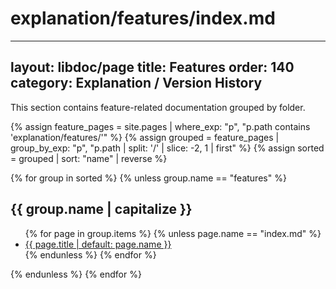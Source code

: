 # explanation/features/index.md
---
layout: libdoc/page
title: Features
order: 140
category: Explanation / Version History
---

This section contains feature-related documentation grouped by folder.

{% assign feature_pages = site.pages | where_exp: "p", "p.path contains 'explanation/features/'" %}
{% assign grouped = feature_pages | group_by_exp: "p", "p.path | split: '/' | slice: -2, 1 | first" %}
{% assign sorted = grouped | sort: "name" | reverse %}

{% for group in sorted %}
  {% unless group.name == "features" %}
## {{ group.name | capitalize }}

  <ul>
    {% for page in group.items %}
      {% unless page.name == "index.md" %}
        <li>
          <a href="{{ page.url | relative_url }}">
            {{ page.title | default: page.name }}
          </a>
        </li>
      {% endunless %}
    {% endfor %}
  </ul>
  {% endunless %}
{% endfor %}
